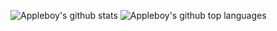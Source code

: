 ![Appleboy's github stats](https://github-readme-stats.vercel.app/api?username=appleboy&show_icons=true&theme=merko&layout=compact)
![Appleboy's github top languages](https://github-readme-stats.vercel.app/api/top-langs/?username=appleboy&theme=merko&layout=compact)

<!--
**appleboy/appleboy** is a ✨ _special_ ✨ repository because its `README.md` (this file) appears on your GitHub profile.

Here are some ideas to get you started:

- 🔭 I’m currently working on ...
- 🌱 I’m currently learning ...
- 👯 I’m looking to collaborate on ...
- 🤔 I’m looking for help with ...
- 💬 Ask me about ...
- 📫 How to reach me: ...
- 😄 Pronouns: ...
- ⚡ Fun fact: ...
-->
